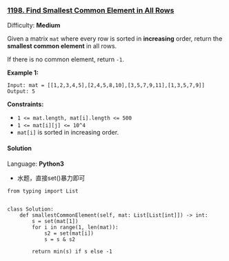 ### [1198\. Find Smallest Common Element in All Rows](https://leetcode.com/contest/biweekly-contest-9/problems/find-smallest-common-element-in-all-rows/)

Difficulty: **Medium**

Given a matrix `mat` where every row is sorted in **increasing** order, return the **smallest common element** in all rows.

If there is no common element, return `-1`.

**Example 1:**

```
Input: mat = [[1,2,3,4,5],[2,4,5,8,10],[3,5,7,9,11],[1,3,5,7,9]]
Output: 5
```

**Constraints:**

*   `1 <= mat.length, mat[i].length <= 500`
*   `1 <= mat[i][j] <= 10^4`
*   `mat[i]` is sorted in increasing order.

#### Solution

Language: **Python3**
- 水题，直接set()暴力即可

```python3
from typing import List
​
​
class Solution:
    def smallestCommonElement(self, mat: List[List[int]]) -> int:
        s = set(mat[1])
        for i in range(1, len(mat)):
            s2 = set(mat[i])
            s = s & s2
​
        return min(s) if s else -1
```
